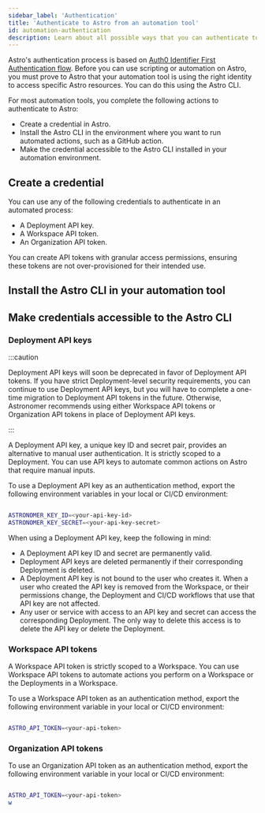 ```yaml
---
sidebar_label: 'Authentication'
title: 'Authenticate to Astro from an automation tool'
id: automation-authentication
description: Learn about all possible ways that you can authenticate to Astro from the Astro CLI and automation tools.
---
```


Astro's authentication process is based on [Auth0 Identifier First Authentication flow](https://auth0.com/docs/authenticate/login/auth0-universal-login/identifier-first). Before you can use scripting or automation on Astro, you must prove to Astro that your automation tool is using the right identity to access specific Astro resources. You can do this using the Astro CLI.

For most automation tools, you complete the following actions to authenticate to Astro:

- Create a credential in Astro.
- Install the Astro CLI in the environment where you want to run automated actions, such as a GitHub action.
- Make the credential accessible to the Astro CLI installed in your automation environment.

## Create a credential

You can use any of the following credentials to authenticate in an automated process:

- A Deployment API key.
- A Workspace API token.
- An Organization API token.

You can create API tokens with granular access permissions, ensuring these tokens are not over-provisioned for their intended use.

## Install the Astro CLI in your automation tool

## Make credentials accessible to the Astro CLI


### Deployment API keys

:::caution

Deployment API keys will soon be deprecated in favor of Deployment API tokens. If you have strict Deployment-level security requirements, you can continue to use Deployment API keys, but you will have to complete a one-time migration to Deployment API tokens in the future. Otherwise, Astronomer recommends using either Workspace API tokens or Organization API tokens in place of Deployment API keys.

:::

A Deployment API key, a unique key ID and secret pair, provides an alternative to manual user authentication. It is strictly scoped to a Deployment. You can use API keys to automate common actions on Astro that require manual inputs.

To use a Deployment API key as an authentication method, export the following environment variables in your local or CI/CD environment:

```bash

ASTRONOMER_KEY_ID=<your-api-key-id>
ASTRONOMER_KEY_SECRET=<your-api-key-secret>

```

When using a Deployment API key, keep the following in mind:

- A Deployment API key ID and secret are permanently valid.
- Deployment API keys are deleted permanently if their corresponding Deployment is deleted.
- A Deployment API key is not bound to the user who creates it. When a user who created the API key is removed from the Workspace, or their permissions change, the Deployment and CI/CD workflows that use that API key are not affected.
- Any user or service with access to an API key and secret can access the corresponding Deployment. The only way to delete this access is to delete the API key or delete the Deployment.


### Workspace API tokens

A Workspace API token is strictly scoped to a Workspace. You can use Workspace API tokens to automate actions you perform on a Workspace or the Deployments in a Workspace. 

To use a Workspace API token as an authentication method, export the following environment variable in your local or CI/CD environment:

```bash

ASTRO_API_TOKEN=<your-api-token>

```

### Organization API tokens

To use an Organization API token as an authentication method, export the following environment variable in your local or CI/CD environment:

```bash

ASTRO_API_TOKEN=<your-api-token>
w
```